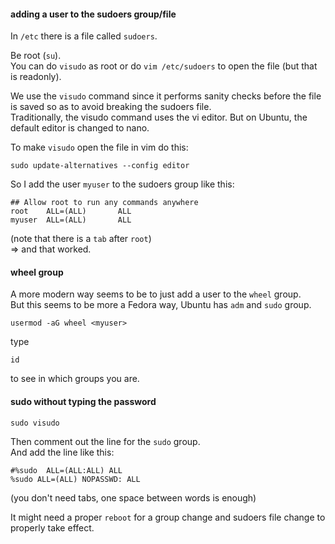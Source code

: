 #### adding a user to the sudoers group/file

In `/etc` there is a file called `sudoers`.

Be root (`su`).\
You can do `visudo` as root or do `vim /etc/sudoers` to open the file (but that is readonly).

We use the `visudo` command since it performs sanity checks before the file is saved so as to avoid breaking the sudoers file.\
Traditionally, the visudo command uses the vi editor. But on Ubuntu, the default editor is changed to nano.

To make `visudo` open the file in vim do this:
```
sudo update-alternatives --config editor
```

So I add the user `myuser` to the sudoers group like this:
```
## Allow root to run any commands anywhere
root    ALL=(ALL)       ALL
myuser  ALL=(ALL)       ALL
```
(note that there is a `tab` after `root`)\
=> and that worked.



#### wheel group

A more modern way seems to be to just add a user to the `wheel` group.\
But this seems to be more a Fedora way, Ubuntu has `adm` and `sudo` group.

```
usermod -aG wheel <myuser>
```

type
```
id
```
to see in which groups you are.


#### sudo without typing the password

```
sudo visudo
```

Then comment out the line for the `sudo` group.\
And add the line like this:
```
#%sudo	ALL=(ALL:ALL) ALL
%sudo ALL=(ALL) NOPASSWD: ALL
```
(you don't need tabs, one space between words is enough)

It might need a proper `reboot` for a group change and sudoers file change to properly take effect.
